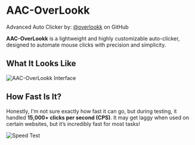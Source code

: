# AAC-OverLookk
Advanced Auto Clicker by: [@overlookk](https://github.com/overlookk) on GitHub

**AAC-OverLookk** is a lightweight and highly customizable auto-clicker, designed to automate mouse clicks with precision and simplicity.

## What It Looks Like
![AAC-OverLookk Interface](https://github.com/user-attachments/assets/82e2e369-23c7-4698-8e71-bffa754a25b2)

## How Fast Is It?
Honestly, I'm not sure exactly how fast it can go, but during testing, it handled **15,000+ clicks per second (CPS)**. It may get laggy when used on certain websites, but it’s incredibly fast for most tasks!

![Speed Test](https://github.com/user-attachments/assets/b3f65c3f-8792-4df3-83ca-7fd3fb310a8c)

